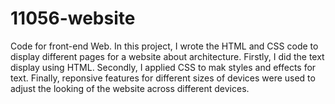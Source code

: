 # 11056-website
Code for front-end Web. 
In this project, I wrote the HTML and CSS code to display different pages for a website about architecture. Firstly, I did the text display using HTML. Secondly, I applied CSS to mak styles and effects for text. Finally, reponsive features for different sizes of devices were used to adjust the looking of the website across different devices. 
